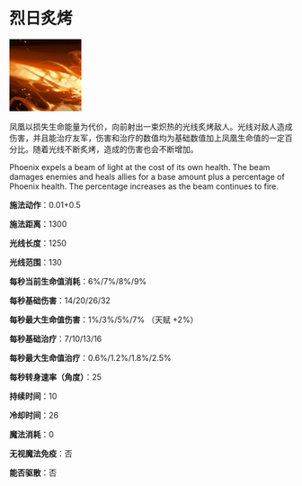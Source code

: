 # 烈日炙烤

![](game/resource/flash3/images/spellicons/mjz_phoenix_sun_ray.png)

凤凰以损失生命能量为代价，向前射出一束炽热的光线炙烤敌人。光线对敌人造成伤害，并且能治疗友军，伤害和治疗的数值均为基础数值加上凤凰生命值的一定百分比。随着光线不断炙烤，造成的伤害也会不断增加。

Phoenix expels a beam of light at the cost of its own health. The beam damages enemies and heals allies for a base amount plus a percentage of Phoenix health. The percentage increases as the beam continues to fire.

**施法动作**：0.01+0.5

**施法距离**：1300

**光线长度**：1250

**光线范围**：130

**每秒当前生命值消耗**：6%/7%/8%/9%

**每秒基础伤害**：14/20/26/32

**每秒最大生命值伤害**：1%/3%/5%/7% （天赋 +2%）

**每秒基础治疗**：7/10/13/16

**每秒最大生命值治疗**：0.6%/1.2%/1.8%/2.5%

**每秒转身速率（角度）**：25

**持续时间**：10

**冷却时间**：26

**魔法消耗**：0

**无视魔法免疫**：否

**能否驱散**：否







